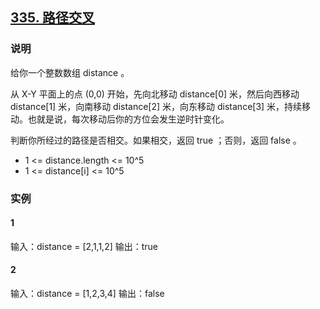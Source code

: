 ## [335. 路径交叉](https://leetcode-cn.com/problems/self-crossing/)

### 说明
给你一个整数数组 distance 。

从 X-Y 平面上的点 (0,0) 开始，先向北移动 distance[0] 米，然后向西移动 distance[1] 米，向南移动 distance[2] 米，向东移动 distance[3] 米，持续移动。也就是说，每次移动后你的方位会发生逆时针变化。

判断你所经过的路径是否相交。如果相交，返回 true ；否则，返回 false 。

* 1 <= distance.length <= 10^5
* 1 <= distance[i] <= 10^5

### 实例
#### 1
输入：distance = [2,1,1,2]
输出：true

#### 2
输入：distance = [1,2,3,4]
输出：false